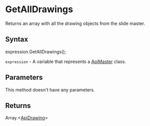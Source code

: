 # GetAllDrawings

Returns an array with all the drawing objects from the slide master.

## Syntax

expression.GetAllDrawings();

`expression` - A variable that represents a [ApiMaster](../ApiMaster.md) class.

## Parameters

This method doesn't have any parameters.

## Returns

Array.<[ApiDrawing](../../ApiDrawing/ApiDrawing.md)>